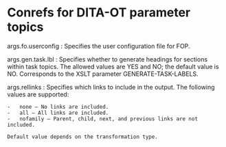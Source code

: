 # Conrefs for DITA-OT parameter topics

args.fo.userconfig
:   Specifies the user configuration file for FOP.

args.gen.task.lbl
:   Specifies whether to generate headings for sections within task topics. The allowed values are YES and NO; the default value is NO. Corresponds to the XSLT parameter GENERATE-TASK-LABELS.

args.rellinks
:   Specifies which links to include in the output. The following values are supported:

    -   none – No links are included.
    -   all – All links are included.
    -   nofamily – Parent, child, next, and previous links are not included.

    Default value depends on the transformation type.

